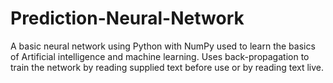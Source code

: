 # Prediction-Neural-Network
A basic neural network using Python with NumPy used to learn the basics of Artificial intelligence and machine learning. Uses back-propagation to train the network by reading supplied text before use or by reading text live.

